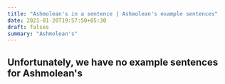 ```yaml
---
title: "Ashmolean's in a sentence | Ashmolean's example sentences"
date: 2021-01-20T19:57:50+05:30
draft: falses
summary: "Ashmolean's"
---
```

## Unfortunately, we have no example sentences for Ashmolean's                 

